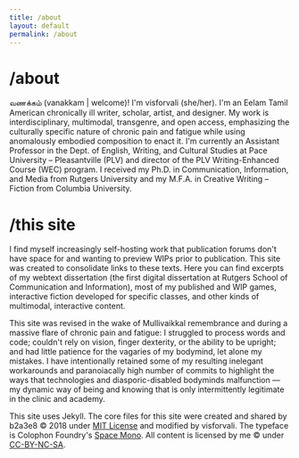 ```yaml
---
title: /about
layout: default
permalink: /about
---
```


# /about

<span lang="ta">வணக்கம் (vanakkam | welcome)</span>! I'm visforvali (she/her). I'm an Eelam Tamil American chronically ill writer, scholar, artist, and designer. My work is interdisciplinary, multimodal, transgenre, and open access, emphasizing the culturally specific nature of chronic pain and fatigue while using anomalously embodied composition to enact it. I'm currently an Assistant Professor in the Dept. of English, Writing, and Cultural Studies at Pace University – Pleasantville (PLV) and director of the PLV Writing-Enhanced Course (WEC) program. I received my Ph.D. in Communication, Information, and Media from Rutgers University and my M.F.A. in Creative Writing – Fiction from Columbia University.

# /this site

I find myself increasingly self-hosting work that publication forums don't have space for and wanting to preview WIPs prior to publication. This site was created to consolidate links to these texts. Here you can find excerpts of my webtext dissertation (the first digital dissertation at Rutgers School of Communication and Information), most of my published and WIP games, interactive fiction developed for specific classes, and other kinds of multimodal, interactive content.

This site was revised in the wake of Mullivaikkal remembrance and during a massive flare of chronic pain and fatigue: I struggled to process words and code; couldn't rely on vision, finger dexterity, or the ability to be upright; and had little patience for the vagaries of my bodymind, let alone my mistakes. I have intentionally retained some of my resulting inelegant workarounds and paranoiacally high number of commits to highlight the ways that technologies and diasporic-disabled bodyminds malfunction &mdash; my dynamic way of being and knowing that is only intermittently legitimate in the clinic and academy.

This site uses Jekyll. The core files for this site were created and shared by b2a3e8 &#169; 2018 under <a href="https://opensource.org/license/MIT" target="_blank">MIT License</a> and modified by visforvali. The typeface is Colophon Foundry's <a href="https://fonts.google.com/specimen/Space+Mono" target="_blank">Space Mono</a>. All content is licensed by me &#169; under <a href="https://creativecommons.org/licenses/by-nc-sa/4.0/" target="_blank">CC-BY-NC-SA</a>.